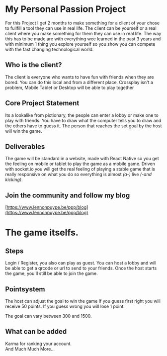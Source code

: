 # My Personal Passion Project
For this Project I get 2 months to make something for a client of your chose to fullfill a tool they can use in real life. The client can be yourself or a real client where you make something for them they can use in real life. The way this has to be made are with everything wee learned in the past 3 years and with minimum 1 thing you explore yourself so you show you can compete with the fast changing technological world.

## Who is the client?
The client is everyone who wants to have fun with friends when they are bored. You can do this local and from a different place. Crossplay isn't a problem, Mobile Tablet or Desktop will be able to play together

## Core Project Statement
Its a lookalike from pictionary, the people can enter a lobby or make one to play with friends. You have to draw what the computer tells you to draw and the others have to guess it. The person that reaches the set goal by the host will win the game.

## Deliverables
The game will be standard in a website, made with React Native so you get the feeling on mobile or tablet to play the game as a mobile game. Driven with socket.io you will get the real feeling of playing a stable game that is really responsive on what you do so everything is almost _(a-)_ live _(-and kicking)_.

## Join the community and follow my blog
[https://www.lennonpuype.be/ppp/blog](https://www.lennonpuype.be/ppp/blog)

# The game itselfs.
## Steps
Login / Register, you also can play as guest.
You can host a lobby and will be able to get a qrcode or url to send to your friends.
Once the host starts the game, you'll still be able to join the game.

## Pointsystem
The host can adjust the goal to win the game
If you guess first right you will receive 50 points.
If you guess wrong you will lose 1 point.

The goal can vary between 300 and 1500.

## What can be added
Karma for ranking your account.
\
And Much Much More...